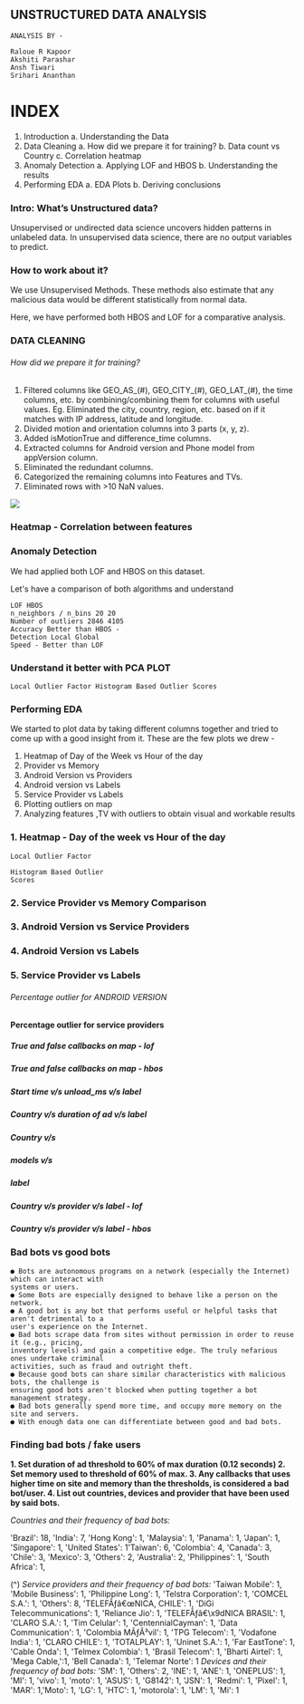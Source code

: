 ## UNSTRUCTURED DATA ANALYSIS

```
ANALYSIS BY -
```
```
Raloue R Kapoor
Akshiti Parashar
Ansh Tiwari
Srihari Ananthan
```

# INDEX

1. Introduction
    a. Understanding the Data
2. Data Cleaning
    a. How did we prepare it for training?
b. Data count vs Country
c. Correlation heatmap
3. Anomaly Detection
    a. Applying LOF and HBOS
b. Understanding the results
4. Performing EDA
    a. EDA Plots
b. Deriving conclusions


### Intro: What’s Unstructured data?

Unsupervised or undirected data science uncovers hidden patterns in
unlabeled data. In unsupervised data science, there are no output variables
to predict.

### How to work about it?

We use Unsupervised Methods. These methods also estimate that any
malicious data would be different statistically from normal data.

Here, we have performed both HBOS and LOF for a comparative analysis.


### DATA CLEANING
###### How did we prepare it for training?
1. Filtered columns like GEO_AS_(#), GEO_CITY_(#), GEO_LAT_(#), the time
    columns, etc. by combining/combining them for columns with useful
    values. Eg. Eliminated the city, country, region, etc. based on if it matches
    with IP address, latitude and longitude.
2. Divided motion and orientation columns into 3 parts (x, y, z).
3. Added isMotionTrue and difference_time columns.
4. Extracted columns for Android version and Phone model from
    appVersion column.
5. Eliminated the redundant columns.
6. Categorized the remaining columns into Features and TVs.
7. Eliminated rows with >10 NaN values.






![](https://github.com/anshtiwarii/Unstructured-Data-Analysis/blob/master/Plots/UNSTRUCTURED%20DATA.png)

### Heatmap - Correlation between features


### Anomaly Detection

We had applied both LOF and HBOS on this dataset.

Let's have a comparison of both algorithms and understand

```
LOF HBOS
n_neighbors / n_bins 20 20
Number of outliers 2846 4105
Accuracy Better than HBOS -
Detection Local Global
Speed - Better than LOF
```

### Understand it better with PCA PLOT

```
Local Outlier Factor Histogram Based Outlier Scores
```

### Performing EDA

We started to plot data by taking different columns together and tried to come
up with a good insight from it. These are the few plots we drew -

1. Heatmap of Day of the Week vs Hour of the day
2. Provider vs Memory
3. Android Version vs Providers
4. Android version vs Labels
5. Service Provider vs Labels
6. Plotting outliers on map
7. Analyzing features ,TV with outliers to obtain visual and workable results


### 1. Heatmap - Day of the week vs Hour of the day

```
Local Outlier Factor
```
```
Histogram Based Outlier
Scores
```

### 2. Service Provider vs Memory Comparison


### 3. Android Version vs Service Providers


### 4. Android Version vs Labels


### 5. Service Provider vs Labels


###### Percentage outlier for ANDROID VERSION


#### Percentage outlier for service providers


##### True and false callbacks on map - lof


##### True and false callbacks on map - hbos


##### Start time v/s unload_ms v/s label


##### Country v/s duration of ad v/s label


##### Country v/s

##### models v/s

##### label


##### Country v/s provider v/s label - lof


##### Country v/s provider v/s label - hbos


### Bad bots vs good bots

```
● Bots are autonomous programs on a network (especially the Internet) which can interact with
systems or users.
● Some Bots are especially designed to behave like a person on the network.
● A good bot is any bot that performs useful or helpful tasks that aren't detrimental to a
user's experience on the Internet.
● Bad bots scrape data from sites without permission in order to reuse it (e.g., pricing,
inventory levels) and gain a competitive edge. The truly nefarious ones undertake criminal
activities, such as fraud and outright theft.
● Because good bots can share similar characteristics with malicious bots, the challenge is
ensuring good bots aren't blocked when putting together a bot management strategy.
● Bad bots generally spend more time, and occupy more memory on the site and servers.
● With enough data one can differentiate between good and bad bots.
```

### Finding bad bots / fake users

**1. Set duration of ad threshold to 60% of max duration (0.12 seconds)
2. Set memory used to threshold of 60% of max.
3. Any callbacks that uses higher time on site and memory than the thresholds, is considered a**
    **bad bot/user.
4. List out countries, devices and provider that have been used by said bots.**

_Countries and their frequency of bad bots:_

'Brazil': 18, 'India': 7, 'Hong Kong': 1, 'Malaysia': 1, 'Panama': 1, 'Japan': 1, 'Singapore': 1, 'United States': 1'Taiwan': 6, 'Colombia': 4, 'Canada': 3, 'Chile': 3, 'Mexico': 3, 'Others': 2, 'Australia': 2, 'Philippines': 1, 'South Africa': 1,

(^) _Service providers and their frequency of bad bots:_
'Taiwan Mobile': 1, 'Mobile Business': 1, 'Philippine Long': 1, 'Telstra Corporation': 1, 'COMCEL S.A.': 1, 'Others': 8, 'TELEFÃƒâ€œNICA, CHILE': 1,
'DiGi Telecommunications': 1, 'Reliance Jio': 1, 'TELEFÃƒâ€\x9dNICA BRASIL': 1, 'CLARO S.A.': 1, 'Tim Celular': 1, 'CentennialCayman': 1, 'Data
Communication': 1, 'Colombia MÃƒÂ³vil': 1, 'TPG Telecom': 1, 'Vodafone India': 1, 'CLARO CHILE': 1, 'TOTALPLAY': 1, 'Uninet S.A.': 1, 'Far
EastTone': 1, 'Cable Onda': 1, 'Telmex Colombia': 1, 'Brasil Telecom': 1, 'Bharti Airtel': 1, 'Mega Cable,':1, 'Bell Canada': 1, 'Telemar Norte': 1
_Devices and their frequency of bad bots:_
'SM': 1, 'Others': 2, 'INE': 1, 'ANE': 1, 'ONEPLUS': 1, 'MI': 1, 'vivo': 1, 'moto': 1, 'ASUS': 1, 'G8142': 1, 'JSN': 1, 'Redmi': 1, 'Pixel': 1, 'MAR': 1,'Moto': 1, 'LG': 1, 'HTC': 1, 'motorola': 1, 'LM': 1, 'Mi': 1


